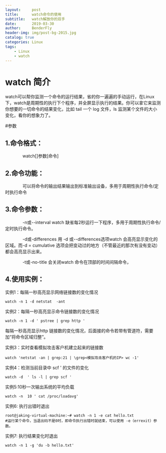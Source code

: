 ```yaml
---
layout:     post
title:      watch命令的使用
subtitle:   watch解放你的双手 
date:       2019-03-30
author:     BenderFly
header-img: img/post-bg-2015.jpg
catalog: true
categories: Linux
tags:
    - Linux
    - watch
---
```

# watch 简介
watch可以帮你监测一个命令的运行结果，省的你一遍遍的手动运行，在Linux下，watch是周期性的执行下个程序，并全屏显示执行的结果。你可以拿它来监测你想要的一切命令的结果变化，比如 tail 一个 log 文件，ls 监测某个文件的大小变化，看你的想象力了。

#参数
## 1.命令格式：

　　　　watch[]参数[命令]

## 2.命令功能：

　　　　可以将命令的输出结果输出到标准输出设备，多用于周期性执行命令/定时执行命令

## 3.命令参数：

　　　　-n或--interval watch 缺省每2秒运行一下程序，多用于周期性执行命令/定时执行命令。

　　　　-d或-differences 用 -d 或--differences选项watch 会高亮显示变化的区域。而-d = cumulative 选项会把变动过的地方（不管最近的那次有没有变动）都会高亮显示出来。

　　　　-t或-no-title 会关闭watch 命令在顶部的时间间隔命令，

## 4.使用实例：

实例1：每隔一秒高亮显示网络链接数的变化情况
```shell
watch -n 1 -d netstat  -ant 
```

实例2：每隔一秒高亮显示命令链接数的变化情况
```shell
watch -n 1 -d ' pstree | grep http '
```
每隔一秒高亮显示http 链接数的变化情况，后面接的命令若带有管道符，需要加“将命令区域归整”。

实例3：实时查看模拟攻击客户机建立起来的链接数
```shell
watch 'netstat -an | grep:21 | \grep<模拟攻击客户机的IP> wc -1'
```
实例4：检测当前目录中 scf ' 的文件的变化
```shell
watch -d  ' ls -l | grep scf '
```
实例5:10秒一次输出系统的平均负载
```shell
watch -n  10 ' cat /proc/loadavg'
```

实例6: 执行出错时退出
```shell
root@jaking-virtual-machine:~# watch -n 1 -e cat hello.txt    
#运行某个命令，当退出码不是0时，即命令执行出错时就结束，可以使用 -e（errexit）参数。
```
实例7: 执行结果变化时退出
```shell
watch -n 1 -g 'du -b hello.txt'       
```



